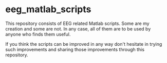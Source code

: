 # eeg_matlab_scripts
This repository consists of EEG related Matlab scripts. Some are my creation and some are not. In any case, all of them are to be used by anyone who finds them useful.

If you think the scripts can be improved in any way don't hesitate in trying such improvements and sharing those improvements through this repository.







